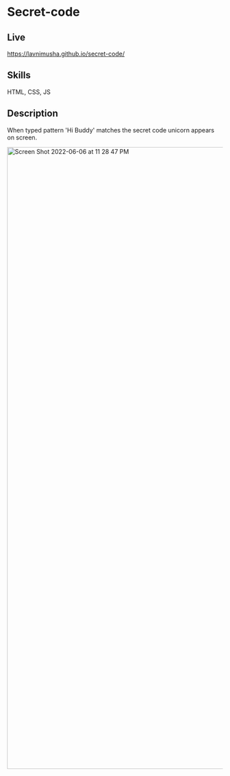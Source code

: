 # Secret-code

## Live
https://lavnimusha.github.io/secret-code/

## Skills
HTML, CSS, JS

## Description
When typed pattern 'Hi Buddy' matches the secret code unicorn appears on screen.


<img width="1449" alt="Screen Shot 2022-06-06 at 11 28 47 PM" src="https://user-images.githubusercontent.com/40901373/172311238-bfe94c19-6cae-4cbd-abd0-0f8f32a6ac03.png">
